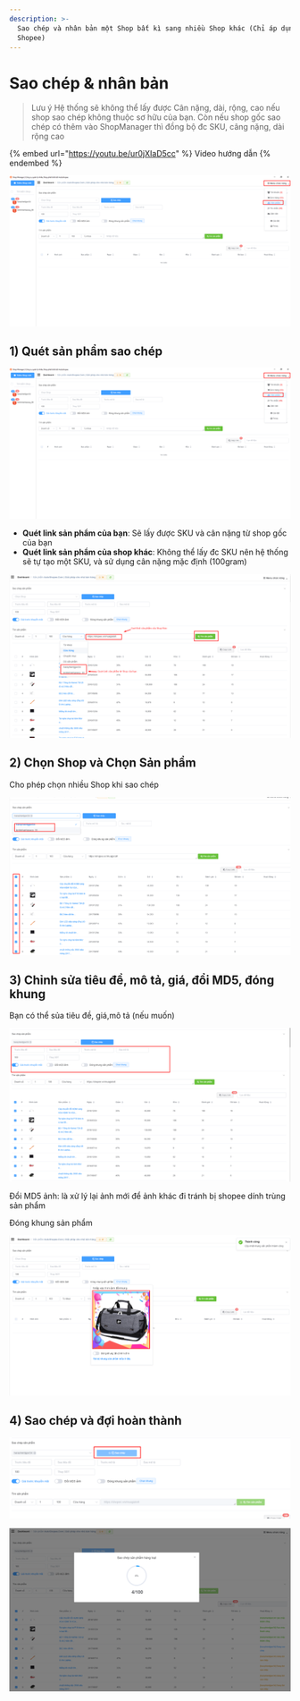 ```yaml
---
description: >-
  Sao chép và nhân bản một Shop bất kì sang nhiều Shop khác (Chỉ áp dụng cho sàn
  Shopee)
---
```


# Sao chép & nhân bản

> Lưu ý Hệ thống sẽ không thể lấy được Cân nặng, dài, rộng, cao nếu shop sao chép không thuộc sơ hữu của bạn. Còn nếu shop gốc sao chép có thêm vào ShopManager thì đồng bộ đc SKU, câng nặng, dài rộng cao

{% embed url="https://youtu.be/ur0jXIaD5cc" %}
Video hướng dẫn
{% endembed %}

![](<../../.gitbook/assets/image (43).png>)

## 1) Quét sản phẩm sao chép

![](<../../.gitbook/assets/image (34).png>)

* **Quét link sản phẩm của bạn**: Sẽ lấy được SKU và cân nặng từ shop gốc của bạn
* **Quét link sản phẩm của shop khác**: Không thể lấy đc SKU nên hệ thống sẽ tự tạo một SKU, và sử dụng cân nặng mặc định (100gram)

![](<../../.gitbook/assets/image (28).png>)

## 2) Chọn Shop và Chọn Sản phẩm

Cho phép chọn nhiều Shop khi sao chép

![](<../../.gitbook/assets/image (29).png>)

## 3) Chỉnh sửa tiêu đề, mô tả, giá, đổi MD5, đóng khung

Bạn có thể sủa tiêu đề, giá,mô tả (nếu muốn)

![](<../../.gitbook/assets/image (30).png>)

Đổi MD5 ảnh: là xử lý lại ảnh mới để ảnh khác đi tránh bị shopee dính trùng sản phẩm

Đóng khung sản phẩm

![](<../../.gitbook/assets/image (31).png>)

## 4) Sao chép và đợi hoàn thành

![](<../../.gitbook/assets/image (33) (1).png>)

![](<../../.gitbook/assets/image (32).png>)
